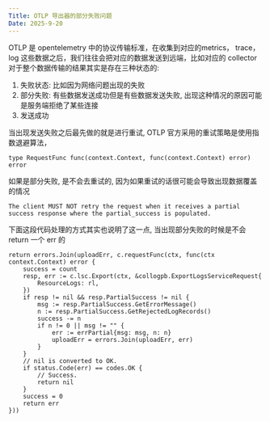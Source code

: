 ```yaml
---
Title: OTLP 导出器的部分失败问题
Date: 2025-9-20
---
```


OTLP 是 opentelemetry 中的协议传输标准，在收集到对应的metrics， trace，log 这些数据之后，我们往往会把对应的数据发送到远端，比如对应的 collector
对于整个数据传输的结果其实是存在三种状态的:

1. 失败状态: 比如因为网络问题出现的失败
2. 部分失败: 有些数据发送成功但是有些数据发送失败, 出现这种情况的原因可能是服务端拒绝了某些连接
3. 发送成功

当出现发送失败之后最先做的就是进行重试, OTLP 官方采用的重试策略是使用指数退避算法，

```
type RequestFunc func(context.Context, func(context.Context) error) error
```

如果是部分失败, 是不会去重试的, 因为如果重试的话很可能会导致出现数据覆盖的情况
```
The client MUST NOT retry the request when it receives a partial success response where the partial_success is populated.
```

下面这段代码处理的方式其实也说明了这一点, 当出现部分失败的时候是不会 return 一个 err 的
```
return errors.Join(uploadErr, c.requestFunc(ctx, func(ctx context.Context) error {
    success = count
    resp, err := c.lsc.Export(ctx, &collogpb.ExportLogsServiceRequest{
        ResourceLogs: rl,
    })
    if resp != nil && resp.PartialSuccess != nil {
        msg := resp.PartialSuccess.GetErrorMessage()
        n := resp.PartialSuccess.GetRejectedLogRecords()
        success -= n
        if n != 0 || msg != "" {
            err := errPartial{msg: msg, n: n}
            uploadErr = errors.Join(uploadErr, err)
        }
    }
    // nil is converted to OK.
    if status.Code(err) == codes.OK {
        // Success.
        return nil
    }
    success = 0
    return err
}))
```